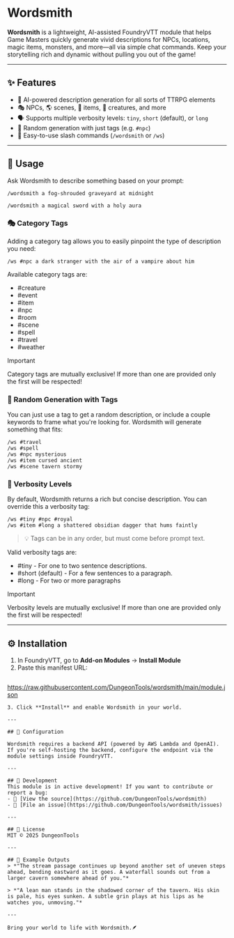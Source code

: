 # Wordsmith

**Wordsmith** is a lightweight, AI-assisted FoundryVTT module that helps Game Masters quickly generate vivid descriptions for NPCs, locations, magic items, monsters, and more—all via simple chat commands. Keep your storytelling rich and dynamic without pulling you out of the game!

---

## ✨ Features

- 🔮 AI-powered description generation for all sorts of TTRPG elements
- 🎭 NPCs, 🌎 scenes, 👑 items, 🐉 creatures, and more
- 🗣️ Supports multiple verbosity levels: `tiny`, `short` (default), or `long`
- 🔁 Random generation with just tags (e.g. `#npc`)
- 💬 Easy-to-use slash commands (`/wordsmith` or `/ws`)

---

## 🧠 Usage

Ask Wordsmith to describe something based on your prompt:

```text
/wordsmith a fog-shrouded graveyard at midnight
```

```text
/wordsmith a magical sword with a holy aura
```

### 🎭 Category Tags

Adding a category tag allows you to easily pinpoint the type of description you need:

```text
/ws #npc a dark stranger with the air of a vampire about him
```

Available category tags are:
* #creature
* #event
* #item
* #npc
* #room
* #scene
* #spell
* #travel
* #weather

> [!IMPORTANT]  
> Category tags are mutually exclusive! If more than one are provided only the first will be respected!

### 🔁 Random Generation with Tags
You can just use a tag to get a random description, or include a couple keywords to frame what you're looking for. Wordsmith will generate something that fits:

```text
/ws #travel
/ws #spell
/ws #npc mysterious
/ws #item cursed ancient
/ws #scene tavern stormy
```

### 📝 Verbosity Levels
By default, Wordsmith returns a rich but concise description. You can override this a verbosity tag:

```text
/ws #tiny #npc #royal
/ws #item #long a shattered obsidian dagger that hums faintly
```

> 💡 Tags can be in any order, but must come before prompt text.

Valid verbosity tags are:
* #tiny - For one to two sentence descriptions.
* #short (default) - For a few sentences to a paragraph.
* #long - For two or more paragraphs

> [!IMPORTANT]  
> Verbosity levels are mutually exclusive! If more than one are provided only the first will be respected!

---

## ⚙️ Installation

1. In FoundryVTT, go to **Add-on Modules** → **Install Module**
2. Paste this manifest URL:
   ```
https://raw.githubusercontent.com/DungeonTools/wordsmith/main/module.json
```
3. Click **Install** and enable Wordsmith in your world.

---

## 🔧 Configuration

Wordsmith requires a backend API (powered by AWS Lambda and OpenAI). If you're self-hosting the backend, configure the endpoint via the module settings inside FoundryVTT.

---

## 🧪 Development
This module is in active development! If you want to contribute or report a bug:
- 📜 [View the source](https://github.com/DungeonTools/wordsmith)
- 🐛 [File an issue](https://github.com/DungeonTools/wordsmith/issues)

---

## 📄 License
MIT © 2025 DungeonTools

---

## 💬 Example Outputs
> *"The stream passage continues up beyond another set of uneven steps ahead, bending eastward as it goes. A waterfall sounds out from a larger cavern somewhere ahead of you."*

> *"A lean man stands in the shadowed corner of the tavern. His skin is pale, his eyes sunken. A subtle grin plays at his lips as he watches you, unmoving."*

---

Bring your world to life with Wordsmith.🪶
